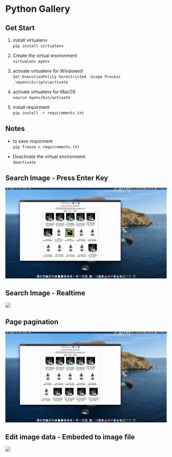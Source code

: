 # Python Gallery

## Get Start
1. install virtualenv </br>
`pip install virtualenv`

2. Create the virtual environment </br>
`virtualenv myenv`

3. activate virtualenv for Windowed  </br>
`Set-ExecutionPolicy Unrestricted -Scope Process` </br>
`.\myenv\Scripts\activate`

4. activate virtualenv for MacOS </br>
`source myenv/bin/activate`

5. install requirment </br>
`pip install -r requirements.txt`

## Notes
- to save requirment </br>
`pip freeze > requirements.txt`

- Deactivate the virtual environment </br>
`deactivate`

## Search Image - Press Enter Key
![](readme/search.gif)

## Search Image - Realtime
![](readme/auto_search.gif)

## Page pagination
![](readme/pagination.gif)

## Edit image data - Embeded to image file
![](readme/edit_info.gif)


